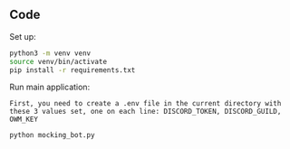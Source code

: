## Code

Set up:

```bash
python3 -m venv venv
source venv/bin/activate
pip install -r requirements.txt
```

Run main application:

```
First, you need to create a .env file in the current directory with these 3 values set, one on each line: DISCORD_TOKEN, DISCORD_GUILD, OWM_KEY

python mocking_bot.py
```